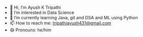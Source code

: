 - 👋 Hi, I’m Ayush K Tripathi
- 👀 I’m interested in Data Science
- 🌱 I’m currently learning Java, git and DSA and ML using Python
- 📫 How to reach me: tripathiayush431@gmail.com
- 😄 Pronouns: he/him

<!---
Alatus01/Alatus01 is a ✨ special ✨ repository because its `README.md` (this file) appears on your GitHub profile.
You can click the Preview link to take a look at your changes.
--->
